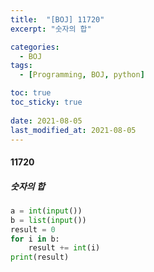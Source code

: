 ```yaml
---
title:  "[BOJ] 11720"
excerpt: "숫자의 합"

categories:
  - BOJ
tags:
  - [Programming, BOJ, python]

toc: true
toc_sticky: true
 
date: 2021-08-05
last_modified_at: 2021-08-05
---
```


#### 11720
##### 숫자의 합
```python
a = int(input())
b = list(input())
result = 0
for i in b:
    result += int(i)
print(result)
```
